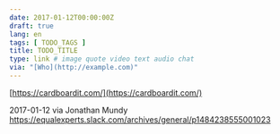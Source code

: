 ```yaml
---
date: 2017-01-12T00:00:00Z
draft: true
lang: en
tags: [ TODO_TAGS ]
title: TODO_TITLE
type: link # image quote video text audio chat
via: "[Who](http://example.com)"
---
```



[https://cardboardit.com/](https://cardboardit.com/)

2017-01-12 via Jonathan Mundy
https://equalexperts.slack.com/archives/general/p1484238555001023
